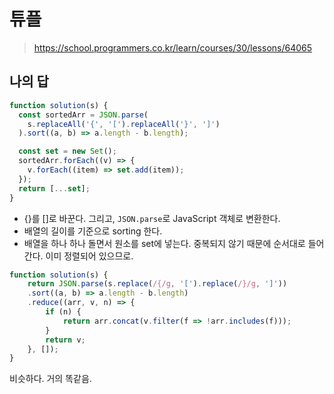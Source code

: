 # 튜플

> https://school.programmers.co.kr/learn/courses/30/lessons/64065

## 나의 답

```js
function solution(s) {
  const sortedArr = JSON.parse(
    s.replaceAll('{', '[').replaceAll('}', ']')
  ).sort((a, b) => a.length - b.length);

  const set = new Set();
  sortedArr.forEach((v) => {
    v.forEach((item) => set.add(item));
  });
  return [...set];
}
```

- {}를 []로 바꾼다. 그리고, `JSON.parse`로 JavaScript 객체로 변환한다.
- 배열의 길이를 기준으로 sorting 한다.
- 배열을 하나 하나 돌면서 원소를 set에 넣는다. 중복되지 않기 때문에 순서대로 들어간다. 이미 정렬되어 있으므로.

```js
function solution(s) {
    return JSON.parse(s.replace(/{/g, '[').replace(/}/g, ']'))
    .sort((a, b) => a.length - b.length)
    .reduce((arr, v, n) => {
        if (n) {
            return arr.concat(v.filter(f => !arr.includes(f)));
        }
        return v;
    }, []);
}
```

비슷하다. 거의 똑같음.